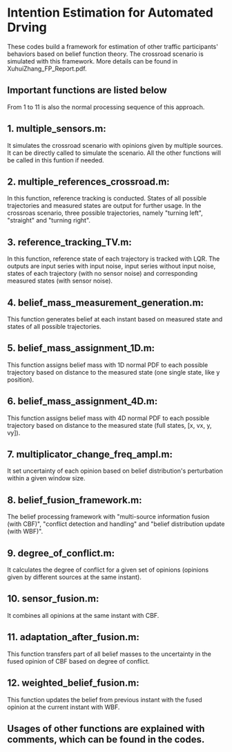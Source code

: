
# Intention Estimation for Automated Drving

These codes build a framework for estimation of other traffic participants' behaviors based on belief function theory.
The crossroad scenario is simulated with this framework.
More details can be found in XuhuiZhang_FP_Report.pdf.

## Important functions are listed below

From 1 to 11 is also the normal processing sequence of this approach.

## 1. multiple_sensors.m:
It simulates the crossroad scenario with opinions given by multiple sources. It can be directly called to simulate the scenario. All the other functions will be called in this funtion if needed.

## 2. multiple_references_crossroad.m:
In this function, reference tracking is conducted. States of all possible trajectories and measured states are output for further usage. In the crossroas scenario, three possible trajectories, namely "turning left", "straight" and "turning right".

## 3. reference_tracking_TV.m:
In this function, reference state of each trajectory is tracked with LQR. The outputs are input series with input noise, input series without input noise, states of each trajectory (with no sensor noise) and corresponding measured states (with sensor noise).

## 4. belief_mass_measurement_generation.m:
This function generates belief at each instant based on measured state and states of all possible trajectories.

## 5. belief_mass_assignment_1D.m:
This function assigns belief mass with 1D normal PDF to each possible trajectory based on distance to the measured state (one single state, like y position).

## 6. belief_mass_assignment_4D.m:
This function assigns belief mass with 4D normal PDF to each possible trajectory based on distance to the measured state (full states, [x, vx, y, vy]).

## 7. multiplicator_change_freq_ampl.m:
It set uncertainty of each opinion based on belief distribution's perturbation within a given window size.

## 8. belief_fusion_framework.m:
The belief processing framework with "multi-source information fusion (with CBF)", "conflict detection and handling" and "belief distribution update (with WBF)".

## 9. degree_of_conflict.m:
It calculates the degree of conflict for a given set of opinions (opinions given by different sources at the same instant).

## 10. sensor_fusion.m:
It combines all opinions at the same instant with CBF.

## 11. adaptation_after_fusion.m:
This function transfers part of all belief masses to the uncertainty in the fused opinion of CBF based on degree of conflict.

## 12. weighted_belief_fusion.m:
This function updates the belief from previous instant with the fused opinion at the current instant with WBF.

## Usages of other functions are explained with comments, which can be found in the codes.